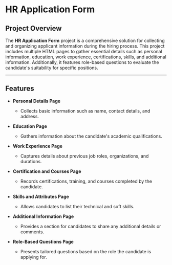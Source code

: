 # HR Application Form

## Project Overview

The **HR Application Form** project is a comprehensive solution for collecting and organizing applicant information during the hiring process. This project includes multiple HTML pages to gather essential details such as personal information, education, work experience, certifications, skills, and additional information. Additionally, it features role-based questions to evaluate the candidate's suitability for specific positions.

---

## Features

- **Personal Details Page**
  - Collects basic information such as name, contact details, and address.

- **Education Page**
  - Gathers information about the candidate's academic qualifications.

- **Work Experience Page**
  - Captures details about previous job roles, organizations, and durations.

- **Certification and Courses Page**
  - Records certifications, training, and courses completed by the candidate.

- **Skills and Attributes Page**
  - Allows candidates to list their technical and soft skills.

- **Additional Information Page**
  - Provides a section for candidates to share any additional details or comments.

- **Role-Based Questions Page**
  - Presents tailored questions based on the role the candidate is applying for.


